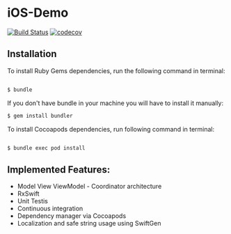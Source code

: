 # iOS-Demo

[![Build Status](https://api.travis-ci.org/enriquebk/iOS-Demo.svg?branch=master)](https://travis-ci.org/enriquebk/iOS-Demo)
[![codecov](https://codecov.io/gh/enriquebk/iOS-Demo/branch/master/graph/badge.svg)](https://codecov.io/gh/enriquebk/iOS-Demo)

## Installation
To install Ruby Gems dependencies, run the following command in terminal: 

```bash

$ bundle

```

If you don't have bundle in your machine you will have to install it manually: 

```bash
$ gem install bundler
```

To install Cocoapods dependencies, run following command in terminal:

```bash

$ bundle exec pod install

```

## Implemented Features:

* Model View ViewModel - Coordinator architecture
* RxSwift
* Unit Testis
* Continuous integration
* Dependency manager via Cocoapods 
* Localization and safe string usage using SwiftGen